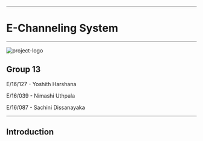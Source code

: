 ___
# E-Channeling System
___

![project-logo](https://www.techringe.com/wp-content/uploads/2019/08/Doctor1.png)

## Group 13
E/16/127 - Yoshith Harshana

E/16/039 - Nimashi Uthpala

E/16/087 - Sachini Dissanayaka

___

## Introduction



